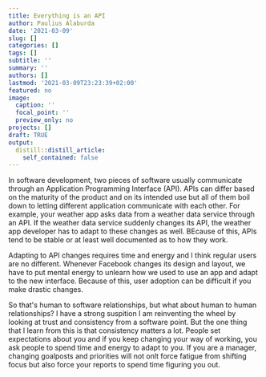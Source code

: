 ```yaml
---
title: Everything is an API
author: Paulius Alaburda
date: '2021-03-09'
slug: []
categories: []
tags: []
subtitle: ''
summary: ''
authors: []
lastmod: '2021-03-09T23:23:39+02:00'
featured: no
image:
  caption: ''
  focal_point: ''
  preview_only: no
projects: []
draft: TRUE
output:
  distill::distill_article:
    self_contained: false
---
```


In software development, two pieces of software usually communicate through an Application Programming Interface (API). APIs can differ based on the maturity of the product and on its intended use but all of them boil down to letting different application communicate with each other. For example, your weather app asks data from a weather data service through an API. If the weather data service suddenly changes its API, the weather app developer has to adapt to these changes as well. BEcause of this, APIs tend to be stable or at least well documented as to how they work.

Adapting to API changes requires time and energy and I think regular users are no different. Whenever Facebook changes its design and layout, we have to put mental energy to unlearn how we used to use an app and adapt to the new interface. Because of this, user adoption can be difficult if you make drastic changes.

So that's human to software relationships, but what about human to human relationships? I have a strong suspition I am reinventing the wheel by looking at trust and consistency from a software point. But the one thing that I learn from this is that consistency matters a lot. People set expectations about you and if you keep changing your way of working, you ask people to spend time and energy to adapt to you. If you are a manager, changing goalposts and priorities will not onlt force fatigue from shifting focus but also force your reports to spend time figuring you out. 









